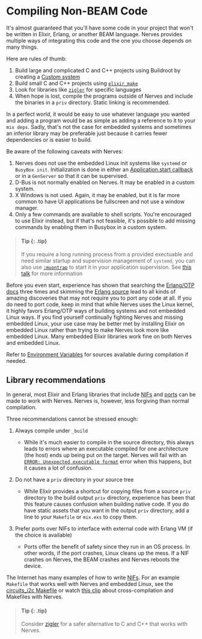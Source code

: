 <!--
  SPDX-FileCopyrightText: 2021 Frank Hunleth
  SPDX-FileCopyrightText: 2022 Jon Carstens
  SPDX-License-Identifier: CC-BY-4.0
-->
# Compiling Non-BEAM Code

It's almost guaranteed that you'll have some code in your project that won't be
written in Elixir, Erlang, or another BEAM language. Nerves provides multiple
ways of integrating this code and the one you choose depends on many things.

Here are rules of thumb:

1. Build large and complicated C and C++ projects using Buildroot by creating a
   [Custom system](https://hexdocs.pm/nerves/customizing-systems.html)
2. Build small C and C++ projects using
   [`elixir_make`](https://hex.pm/packages/elixir_make)
3. Look for libraries like [`zigler`](https://hex.pm/packages/zigler) for
   specific languages
4. When hope is lost, compile the programs outside of Nerves and include the
   binaries in a `priv` directory. Static linking is recommended.

In a perfect world, it would be easy to use whatever language you wanted and
adding a program would be as simple as adding a reference to it to your `mix
deps`. Sadly, that's not the case for embedded systems and sometimes an inferior
library may be preferable just because it carries fewer dependencies or is
easier to build.

Be aware of the following caveats with Nerves:

1. Nerves does not use the embedded Linux init systems like `systemd` or
   `BusyBox init`. Initialization is done in either an
   [Application.start callback](https://hexdocs.pm/elixir/Application.html#module-the-application-callback-module)
   or in a `GenServer` so that it can be supervised.
2. D-Bus is not normally enabled on Nerves. It may be enabled in a custom
   system.
3. X Windows is not used. Again, it may be enabled, but it is far more common to
   have UI applications be fullscreen and not use a window manager.
4. Only a few commands are available to shell scripts. You're encouraged to
   use Elixir instead, but if that's not feasible, it's possible to add missing
   commands by enabling them in Busybox in a custom system.

> #### Tip {: .tip}
>
> If you require a long running process from a provided exectuable and need
> similar startup and supervision management of `systemd`, you can also use
> [`:muontrap`](https://hexdocs.pm/muontrap/readme.html) to start it in your
> application supervision. See [this talk](https://youtu.be/BtUmxoccZGE?t=1559)
> for more information

Before you even start, experience has shown that searching the [Erlang/OTP
docs](http://erlang.org/doc/index.html) three times and skimming the
[Erlang source](https://github.com/erlang/otp) lead to all kinds of amazing
discoveries that may not require you to port any code at all. If you do need to
port code, keep in mind that while Nerves uses the Linux kernel, it highly
favors Erlang/OTP ways of building systems and not embedded Linux ways. If you
find yourself continually fighting Nerves and missing embedded Linux, your use
case may be better met by installing Elixir on embedded Linux rather than trying
to make Nerves look more like embedded Linux. Many embedded Elixir libraries
work fine on both Nerves and embedded Linux.

Refer to [Environment Variables](environment-variables.md) for sources available
during compilation if needed.

## Library recommendations

In general, most Elixir and Erlang libraries that include
[NIFs](http://erlang.org/doc/tutorial/nif.html) and
[ports](http://erlang.org/doc/tutorial/c_port.html) can be made to work with
Nerves. Nerves is, however, less forgiving than normal compilation.

Three recommendations cannot be stressed enough:

1. Always compile under `_build`
   * While it's much easier to compile in the source directory, this always
     leads to errors where an executable compiled for one architecture (the
     host) ends up being put on the target. Nerves will fail with an [`ERROR:
     Unexpected executable format`](https://github.com/nerves-project/nerves_system_br/blob/v1.18.6/scripts/scrub-otp-release.sh#L136-L174)
     error when this happens, but it causes a lot of confusion.

2. Do not have a `priv` directory in your source tree
   * While Elixir provides a shortcut for copying files from a source `priv`
     directory to the build output `priv` directory, experience has been that
     this feature causes confusion when building native code. If you do have
     static assets that you want in the output `priv` directory, add a line to
     your `Makefile` or `mix.exs` to copy them.

3. Prefer ports over NIFs to interface with external code with Erlang VM (if
   the choice is available)
   * Ports offer the benefit of safety since they run in an OS process. In
     other words, if the port crashes, Linux cleans up the mess. If a NIF
     crashes on Nerves, the BEAM crashes and Nerves reboots the device.

The Internet has many examples of how to write
[NIFs](http://erlang.org/doc/tutorial/nif.html). For an example `Makefile` that
works well with Nerves and embedded Linux, see the [circuits_i2c
Makefile](https://github.com/elixir-circuits/circuits_i2c/blob/main/Makefile)
or watch [this clip](https://youtu.be/BtUmxoccZGE?t=1827) about
cross-compilation and Makefiles with Nerves.

> #### Tip {: .tip}
>
> Consider [zigler](https://github.com/ityonemo/zigler) for a safer
> alternative to C and C++ that works with Nerves.
